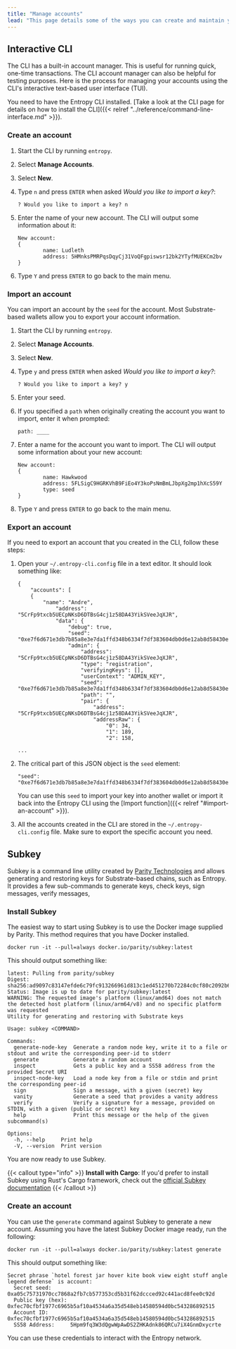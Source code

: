 ```yaml
---
title: "Manage accounts"
lead: "This page details some of the ways you can create and maintain your Entropy accounts."
---
```


## Interactive CLI

The CLI has a built-in account manager. This is useful for running quick, one-time transactions. The CLI account manager can also be helpful for testing purposes. Here is the process for managing your accounts using the CLI's interactive text-based user interface (TUI).

You need to have the Entropy CLI installed. [Take a look at the CLI page for details on how to install the CLI]({{< relref "../reference/command-line-interface.md" >}}).

### Create an account

1. Start the CLI by running `entropy`.
1. Select **Manage Accounts**.
1. Select **New**.
1. Type `n` and press `ENTER` when asked _Would you like to import a key?_:

   ```output
   ? Would you like to import a key? n
   ```

1. Enter the name of your new account. The CLI will output some information about it:

   ```output
   New account:
   {
           name: Ludleth
           address: 5HMnksPMRPqsDqyCj31VoQFgpiswsr12bk2YTyfMUEKCm2bv
   }
   ```

1. Type `Y` and press `ENTER` to go back to the main menu.

### Import an account

You can import an account by the `seed` for the account. Most Substrate-based wallets allow you to export your account information.

1. Start the CLI by running `entropy`.
1. Select **Manage Accounts**.
1. Select **New**.
1. Type `y` and press `ENTER` when asked _Would you like to import a key?_:

   ```output
   ? Would you like to import a key? y
   ```

1. Enter your seed.
1. If you specified a `path` when originally creating the account you want to import, enter it when prompted:

   ```output
   path: ____
   ```

1. Enter a name for the account you want to import. The CLI will output some information about your new account:

   ```output
   New account:
   {
           name: Hawkwood
           address: 5FLSigC9HGRKVhB9FiEo4Y3koPsNmBmLJbpXg2mp1hXcS59Y
           type: seed
   }
   ```

1. Type `Y` and press `ENTER` to go back to the main menu.

### Export an account

If you need to export an account that you created in the CLI, follow these steps:

1. Open your `~/.entropy-cli.config` file in a text editor. It should look something like:

   ```output
   {
       "accounts": [
       {
           "name": "Andre",
               "address": "5CrFp9txcb5UECpNKsD6DTBsG4cj1z58DA43YikSVeeJqXJR",
               "data": {
                   "debug": true,
                   "seed": "0xe7f6d671e3db7b85a8e3e7da1ffd348b6334f7df383604db0d6e12ab8d58430e",
                   "admin": {
                       "address": "5CrFp9txcb5UECpNKsD6DTBsG4cj1z58DA43YikSVeeJqXJR",
                       "type": "registration",
                       "verifyingKeys": [],
                       "userContext": "ADMIN_KEY",
                       "seed": "0xe7f6d671e3db7b85a8e3e7da1ffd348b6334f7df383604db0d6e12ab8d58430e",
                       "path": "",
                       "pair": {
                           "address": "5CrFp9txcb5UECpNKsD6DTBsG4cj1z58DA43YikSVeeJqXJR",
                           "addressRaw": {
                               "0": 34,
                               "1": 189,
                               "2": 158,

   ...
   ```

1. The critical part of this JSON object is the `seed` element:

   ```output
   "seed": "0xe7f6d671e3db7b85a8e3e7da1ffd348b6334f7df383604db0d6e12ab8d58430e",
   ```

   You can use this `seed` to import your key into another wallet or import it back into the Entropy CLI using the [Import function]({{< relref "#import-an-account" >}}).

1. All the accounts created in the CLI are stored in the `~/.entropy-cli.config` file. Make sure to export the specific account you need.

## Subkey

Subkey is a command line utility created by [Parity Technologies](https://www.parity.io/) and allows generating and restoring keys for Substrate-based chains, such as Entropy. It provides a few sub-commands to generate keys, check keys, sign messages, verify messages,

### Install Subkey

The easiest way to start using Subkey is to use the Docker image supplied by Parity. This method requires that you have Docker installed.

```shell
docker run -it --pull=always docker.io/parity/subkey:latest
```

This should output something like:

```plaintext
latest: Pulling from parity/subkey
Digest: sha256:ad9097c83147efde6c79fc913266961d813c1ed451270b72284c0cf80c2092b6
Status: Image is up to date for parity/subkey:latest
WARNING: The requested image's platform (linux/amd64) does not match the detected host platform (linux/arm64/v8) and no specific platform was requested
Utility for generating and restoring with Substrate keys

Usage: subkey <COMMAND>

Commands:
  generate-node-key  Generate a random node key, write it to a file or stdout and write the corresponding peer-id to stderr
  generate           Generate a random account
  inspect            Gets a public key and a SS58 address from the provided Secret URI
  inspect-node-key   Load a node key from a file or stdin and print the corresponding peer-id
  sign               Sign a message, with a given (secret) key
  vanity             Generate a seed that provides a vanity address
  verify             Verify a signature for a message, provided on STDIN, with a given (public or secret) key
  help               Print this message or the help of the given subcommand(s)

Options:
  -h, --help     Print help
  -V, --version  Print version
```

You are now ready to use Subkey.

{{< callout type="info" >}}
**Install with Cargo**: If you'd prefer to install Subkey using Rust's Cargo framework, check out the [official Subkey documentation](https://paritytech.github.io/polkadot-sdk/master/subkey/index.html)
{{< /callout >}}

### Create an account

You can use the `generate` command against Subkey to generate a new account. Assuming you have the latest Subkey Docker image ready, run the following:

```shell
docker run -it --pull=always docker.io/parity/subkey:latest generate
```

This should output something like:

```plaintext
Secret phrase `hotel forest jar hover kite book view eight stuff angle legend defense` is account:
  Secret seed:      0xa05c75731970cc7868a2fb7cb577353cd5b31f62dccced92c441acd8fee0c92d
  Public key (hex): 0xfec70cfbf1977c6965b5af10a4534a6a35d548eb14580594d0bc543286892515
  Account ID:       0xfec70cfbf1977c6965b5af10a4534a6a35d548eb14580594d0bc543286892515
  SS58 Address:     5Hpm9fq3W3dQgwWpAwDS2ZHKAdnk86QRCu7iX4GnmDxycrte
```

You can use these credentials to interact with the Entropy network.
